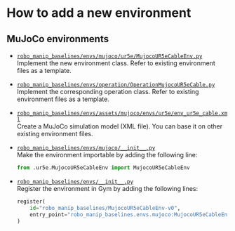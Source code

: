 # How to add a new environment

## MuJoCo environments
- [`robo_manip_baselines/envs/mujoco/ur5e/MujocoUR5eCableEnv.py`](../robo_manip_baselines/envs/mujoco/ur5e/MujocoUR5eCableEnv.py)  
  Implement the new environment class. Refer to existing environment files as a template.

- [`robo_manip_baselines/envs/operation/OperationMujocoUR5eCable.py`](../robo_manip_baselines/envs/operation/OperationMujocoUR5eCable.py)  
  Implement the corresponding operation class. Refer to existing environment files as a template.

- [`robo_manip_baselines/envs/assets/mujoco/envs/ur5e/env_ur5e_cable.xml`](../robo_manip_baselines/envs/assets/mujoco/envs/ur5e/env_ur5e_cable.xml)  
  Create a MuJoCo simulation model (XML file). You can base it on other existing environment files.

- [`robo_manip_baselines/envs/mujoco/__init__.py`](../robo_manip_baselines/envs/mujoco/__init__.py)  
  Make the environment importable by adding the following line:
  ```python
  from .ur5e.MujocoUR5eCableEnv import MujocoUR5eCableEnv
  ```

- [`robo_manip_baselines/envs/__init__.py`](../robo_manip_baselines/envs/__init__.py)  
  Register the environment in Gym by adding the following lines:
  ```python
  register(
      id="robo_manip_baselines/MujocoUR5eCableEnv-v0",
      entry_point="robo_manip_baselines.envs.mujoco:MujocoUR5eCableEnv",
  )
  ```
